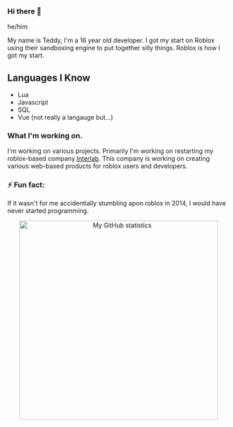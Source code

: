 ### Hi there 👋
he/him

My name is Teddy, I'm a 16 year old developer. I got my start on Roblox using their sandboxing engine to put together silly things. Roblox is how I got my start.

## Languages I Know
- Lua
- Javascript
- SQL
- Vue (not really a langauge but...)

### What I'm working on.
I'm working on various projects. Primarily I'm working on restarting my roblox-based company [Interlab](https://github.com/interlab-org). This company is working on creating various web-based products for roblox users and developers.

### ⚡ Fun fact:
If it wasn't for me accidentially stumbling apon roblox in 2014, I would have never started programming.

<p align="center">
<img src="https://github-readme-stats.vercel.app/api?username=uhteddy&show_icons=true" alt="My GitHub statistics" width="450"/>
</p>
